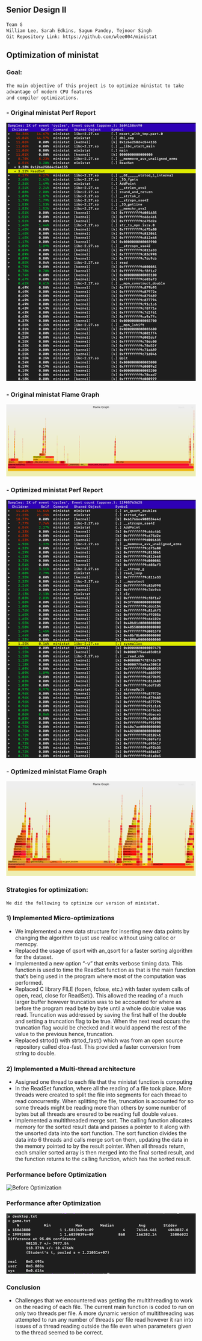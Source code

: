 ## Senior Design II
 	Team G
 	William Lee, Sarah Edkins, Sagun Pandey, Tejnoor Singh
 	Git Repository Link: https://github.com/wlee004/ministat

## Optimization of ministat
### Goal:
	The main objective of this project is to optimize ministat to take advantage of modern CPU features
	and compiler optimizations.

### - Original ministat Perf Report
![Original Perf Report](https://github.com/wlee004/ministat/blob/master/screenshots/Original_perf1.png)
<!---![Original Perf Report](https://github.com/wlee004/ministat/blob/master/screenshots/Original_perf2.png)--->

### - Original ministat Flame Graph
![Original Flamegraph](https://github.com/wlee004/ministat/blob/master/screenshots/perf-ministat.svg)

### - Optimized ministat Perf Report
![Optimized Perf Report](https://github.com/wlee004/ministat/blob/master/screenshots/Optimized/Optimized_perf1.png)
<!--- ![Optimized Perf Report](https://github.com/wlee004/ministat/blob/master/screenshots/Optimized/Optimizedperf2.png)--->

### - Optimized ministat Flame Graph
![Optimized Flamegraph](https://github.com/wlee004/ministat/blob/master/screenshots/Optimized/perf-ministat.svg)

### Strategies for optimization:
	We did the following to optimize our version of ministat.
	
### 1) Implemented Micro-optimizations

- We implemented a new data structure for inserting new data points by changing the algorithm to just use realloc without using calloc or memcpy.
- Replaced the usage of qsort with an_qsort for a faster sorting algorithm for the dataset.
- Implemented a new option “-v” that emits verbose timing data. This function is used to time the ReadSet function as that is the main function that’s being used in the program where most of the computation was performed.
- Replaced C library FILE (fopen, fclose, etc.) with faster system calls of open, read, close for ReadSet(). This allowed the reading of a much larger buffer however truncation was to be accounted for where as before the program read byte by byte until a whole double value was read.
Truncation was addressed by saving the first half of the double and setting a truncation flag to be true. When the next read occurs the truncation flag would be checked and it would append the rest of the value to the previous hence, truncation. 
- Replaced strtod() with strtod_fast() which was from an open source repository called dtoa-fast. This provided a faster conversion from string to double.

### 2) Implemented a Multi-thread architecture

- Assigned one thread to each file that the ministat function is computing
- In the ReadSet function, where all the reading of a file took place. More threads were created to split the file into segments for each thread to read concurrently. When splitting the file, truncation is accounted for so some threads might be reading more than others by some number of bytes but all threads are ensured to be reading full double values.
- Implemented a multithreaded merge sort. The calling function allocates memory for the sorted result data and passes a pointer to it along with the unsorted data into the sort function. The sort function divides the data into 6 threads and calls merge sort on them, updating the data in the memory pointed to by the result pointer. When all threads return, each smaller sorted array is then merged into the final sorted result, and the function returns to the calling function, which has the sorted result.  

### Performance before Optimization
![Before Optimization](https://github.com/wlee004/ministat/blob/master/screenshots/OriginalPerformance.png)


### Performance after Optimization
![After Optimization](https://github.com/wlee004/ministat/blob/master/screenshots/Optimized/OptimizedPerformance.png)

### Conclusion

- Challenges that we encountered was getting the multithreading to work on the reading of each file. The current main function is coded to run on only two threads per file. A more dynamic version of multithreading was attempted to run any number of threads per file read however it ran into issues of a thread reading outside the file even when parameters given to the thread seemed to be correct. 
